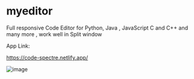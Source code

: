 # myeditor
Full responsive Code Editor for Python, Java , JavaScript  C and C++ and many more , work well in Split window


App Link:

https://code-spectre.netlify.app/


![image](https://user-images.githubusercontent.com/66936544/182220149-a92328e0-b4f9-4368-b74c-76eaeb6ac3d7.png)
